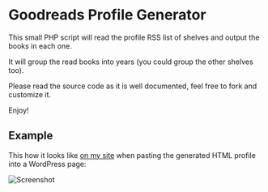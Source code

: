 # Goodreads Profile Generator

This small PHP script will read the profile RSS list of shelves and output the books in each one.

It will group the read books into years (you could group the other shelves too).

Please read the source code as it is well documented, feel free to fork and customize it.

Enjoy!

## Example

This how it looks like [on my site](https://ricard.blog/books/) when pasting the generated HTML profile into a WordPress page:

![Screenshot](https://cloudup.com/cJj5yNol5rD+)

